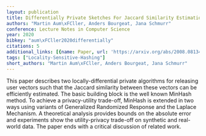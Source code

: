 ```yaml
---
layout: publication
title: Differentially Private Sketches For Jaccard Similarity Estimation
authors: "Martin Aum\xFCller, Anders Bourgeat, Jana Schmurr"
conference: Lecture Notes in Computer Science
year: 2020
bibkey: "aum\xFCller2020differentially"
citations: 5
additional_links: [{name: Paper, url: 'https://arxiv.org/abs/2008.08134'}]
tags: ["Locality-Sensitive-Hashing"]
short_authors: "Martin Aum\xFCller, Anders Bourgeat, Jana Schmurr"
---
```

This paper describes two locally-differential private algorithms for
releasing user vectors such that the Jaccard similarity between these vectors
can be efficiently estimated. The basic building block is the well known
MinHash method. To achieve a privacy-utility trade-off, MinHash is extended in
two ways using variants of Generalized Randomized Response and the Laplace
Mechanism. A theoretical analysis provides bounds on the absolute error and
experiments show the utility-privacy trade-off on synthetic and real-world
data. The paper ends with a critical discussion of related work.